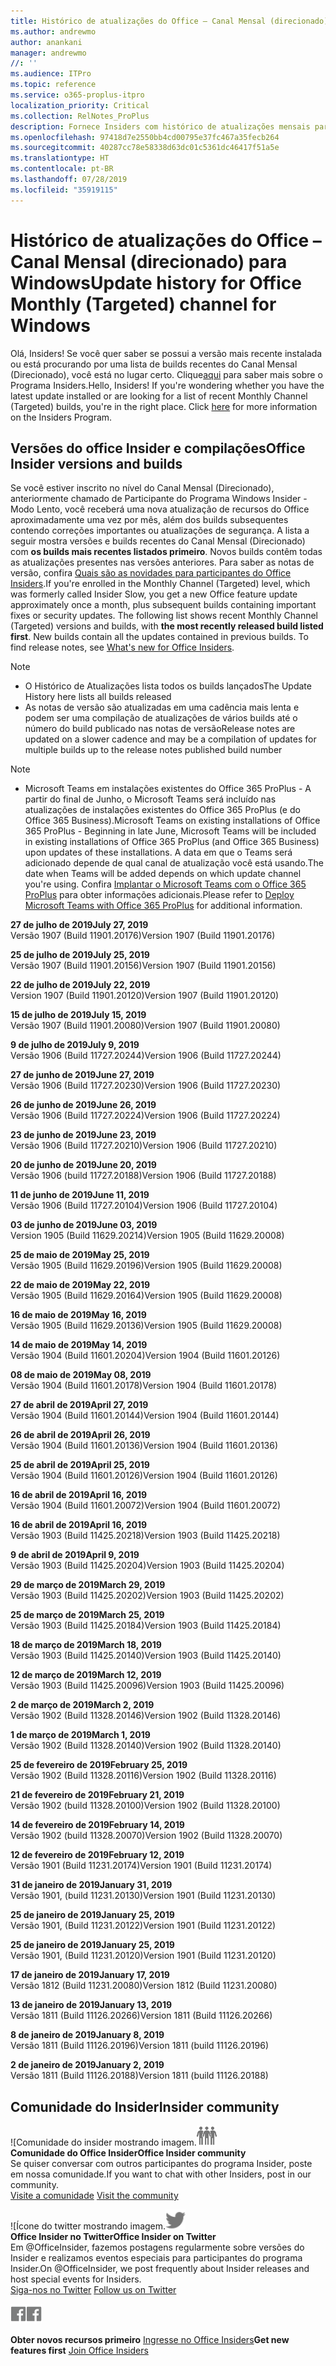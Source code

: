 ```yaml
---
title: Histórico de atualizações do Office – Canal Mensal (direcionado)
ms.author: andrewmo
author: anankani
manager: andrewmo
//: ''
ms.audience: ITPro
ms.topic: reference
ms.service: o365-proplus-itpro
localization_priority: Critical
ms.collection: RelNotes_ProPlus
description: Fornece Insiders com histórico de atualizações mensais para os lançamentos do Canal Mensal Direcionado para a área de trabalho do Windows
ms.openlocfilehash: 97418d7e2550bb4cd00795e37fc467a35fecb264
ms.sourcegitcommit: 40287cc78e58338d63dc01c5361dc46417f51a5e
ms.translationtype: HT
ms.contentlocale: pt-BR
ms.lasthandoff: 07/28/2019
ms.locfileid: "35919115"
---
```

# <a name="update-history-for-office-monthly-targeted-channel-for-windows"></a><span data-ttu-id="3fb86-103">Histórico de atualizações do Office – Canal Mensal (direcionado) para Windows</span><span class="sxs-lookup"><span data-stu-id="3fb86-103">Update history for Office Monthly (Targeted) channel for Windows</span></span>

<span data-ttu-id="3fb86-p101">Olá, Insiders! Se você quer saber se possui a versão mais recente instalada ou está procurando por uma lista de builds recentes do Canal Mensal (Direcionado), você está no lugar certo. Clique[aqui](https://insider.office.com/) para saber mais sobre o Programa Insiders.</span><span class="sxs-lookup"><span data-stu-id="3fb86-p101">Hello, Insiders! If you're wondering whether you have the latest update installed or are looking for a list of recent Monthly Channel (Targeted) builds, you're in the right place. Click [here](https://insider.office.com/) for more information on the Insiders Program.</span></span>

## <a name="office-insider-versions-and-builds"></a><span data-ttu-id="3fb86-107">Versões do office Insider e compilações</span><span class="sxs-lookup"><span data-stu-id="3fb86-107">Office Insider versions and builds</span></span>

<span data-ttu-id="3fb86-p102">Se você estiver inscrito no nível do Canal Mensal (Direcionado), anteriormente chamado de Participante do Programa Windows Insider - Modo Lento, você receberá uma nova atualização de recursos do Office aproximadamente uma vez por mês, além dos builds subsequentes contendo correções importantes ou atualizações de segurança. A lista a seguir mostra versões e builds recentes do Canal Mensal (Direcionado) com **os builds mais recentes listados primeiro**. Novos builds contêm todas as atualizações presentes nas versões anteriores. Para saber as notas de versão, confira [Quais são as novidades para participantes do Office Insiders](https://support.office.com/pt-BR/article/what-s-new-for-office-insiders-c152d1e2-96ff-4ce9-8c14-e74e13847a24).</span><span class="sxs-lookup"><span data-stu-id="3fb86-p102">If you're enrolled in the Monthly Channel (Targeted) level, which was formerly called Insider Slow, you get a new Office feature update approximately once a month, plus subsequent builds containing important fixes or security updates. The following list shows recent Monthly Channel (Targeted) versions and builds, with **the most recently released build listed first**. New builds contain all the updates contained in previous builds. To find release notes, see [What's new for Office Insiders](https://support.office.com/pt-BR/article/what-s-new-for-office-insiders-c152d1e2-96ff-4ce9-8c14-e74e13847a24).</span></span>

> [!NOTE]
> - <span data-ttu-id="3fb86-112">O Histórico de Atualizações lista todos os builds lançados</span><span class="sxs-lookup"><span data-stu-id="3fb86-112">The Update History here lists all builds released</span></span>
> - <span data-ttu-id="3fb86-113">As notas de versão são atualizadas em uma cadência mais lenta e podem ser uma compilação de atualizações de vários builds até o número do build publicado nas notas de versão</span><span class="sxs-lookup"><span data-stu-id="3fb86-113">Release notes are updated on a slower cadence and may be a compilation of updates for multiple builds up to the release notes published build number</span></span>

 > [!NOTE]
> - <span data-ttu-id="3fb86-114">Microsoft Teams em instalações existentes do Office 365 ProPlus - A partir do final de Junho, o Microsoft Teams será incluído nas atualizações de instalações existentes do Office 365 ProPlus (e do Office 365 Business).</span><span class="sxs-lookup"><span data-stu-id="3fb86-114">Microsoft Teams on existing installations of Office 365 ProPlus - Beginning in late June, Microsoft Teams will be included in existing installations of Office 365 ProPlus (and Office 365 Business) upon updates of these installations.</span></span> <span data-ttu-id="3fb86-115">A data em que o Teams será adicionado depende de qual canal de atualização você está usando.</span><span class="sxs-lookup"><span data-stu-id="3fb86-115">The date when Teams will be added depends on which update channel you're using.</span></span> <span data-ttu-id="3fb86-116">Confira [Implantar o Microsoft Teams com o Office 365 ProPlus](https://docs.microsoft.com/pt-BR/deployoffice/teams-install) para obter informações adicionais.</span><span class="sxs-lookup"><span data-stu-id="3fb86-116">Please refer to [Deploy Microsoft Teams with Office 365 ProPlus](https://docs.microsoft.com/pt-BR/deployoffice/teams-install) for additional information.</span></span>

[//]: # (NÃO REMOVA)

<span data-ttu-id="3fb86-118">**27 de julho de 2019**</span><span class="sxs-lookup"><span data-stu-id="3fb86-118">**July 27, 2019**</span></span><br/>
<span data-ttu-id="3fb86-119">Versão 1907 (Build 11901.20176)</span><span class="sxs-lookup"><span data-stu-id="3fb86-119">Version 1907 (Build 11901.20176)</span></span><br/>

<span data-ttu-id="3fb86-120">**25 de julho de 2019**</span><span class="sxs-lookup"><span data-stu-id="3fb86-120">**July 25, 2019**</span></span><br/>
<span data-ttu-id="3fb86-121">Versão 1907 (Build 11901.20156)</span><span class="sxs-lookup"><span data-stu-id="3fb86-121">Version 1907 (Build 11901.20156)</span></span><br/>

<span data-ttu-id="3fb86-122">**22 de julho de 2019**</span><span class="sxs-lookup"><span data-stu-id="3fb86-122">**July 22, 2019**</span></span><br/>
<span data-ttu-id="3fb86-123">Version 1907 (Build 11901.20120)</span><span class="sxs-lookup"><span data-stu-id="3fb86-123">Version 1907 (Build 11901.20120)</span></span><br/>

<span data-ttu-id="3fb86-124">**15 de julho de 2019**</span><span class="sxs-lookup"><span data-stu-id="3fb86-124">**July 15, 2019**</span></span><br/>
<span data-ttu-id="3fb86-125">Versão 1907 (Build 11901.20080)</span><span class="sxs-lookup"><span data-stu-id="3fb86-125">Version 1907 (Build 11901.20080)</span></span><br/>

<span data-ttu-id="3fb86-126">**9 de julho de 2019**</span><span class="sxs-lookup"><span data-stu-id="3fb86-126">**July 9, 2019**</span></span><br/>
<span data-ttu-id="3fb86-127">Versão 1906 (Build 11727.20244)</span><span class="sxs-lookup"><span data-stu-id="3fb86-127">Version 1906 (Build 11727.20244)</span></span><br/>

<span data-ttu-id="3fb86-128">**27 de junho de 2019**</span><span class="sxs-lookup"><span data-stu-id="3fb86-128">**June 27, 2019**</span></span><br/>
<span data-ttu-id="3fb86-129">Versão 1906 (Build 11727.20230)</span><span class="sxs-lookup"><span data-stu-id="3fb86-129">Version 1906 (Build 11727.20230)</span></span><br/>

<span data-ttu-id="3fb86-130">**26 de junho de 2019**</span><span class="sxs-lookup"><span data-stu-id="3fb86-130">**June 26, 2019**</span></span><br/>
<span data-ttu-id="3fb86-131">Versão 1906 (Build 11727.20224)</span><span class="sxs-lookup"><span data-stu-id="3fb86-131">Version 1906 (Build 11727.20224)</span></span><br/>

<span data-ttu-id="3fb86-132">**23 de junho de 2019**</span><span class="sxs-lookup"><span data-stu-id="3fb86-132">**June 23, 2019**</span></span><br/>
<span data-ttu-id="3fb86-133">Versão 1906 (Build 11727.20210)</span><span class="sxs-lookup"><span data-stu-id="3fb86-133">Version 1906 (Build 11727.20210)</span></span><br/>

<span data-ttu-id="3fb86-134">**20 de junho de 2019**</span><span class="sxs-lookup"><span data-stu-id="3fb86-134">**June 20, 2019**</span></span><br/>
<span data-ttu-id="3fb86-135">Versão 1906 (build 11727.20188)</span><span class="sxs-lookup"><span data-stu-id="3fb86-135">Version 1906 (Build 11727.20188)</span></span><br/>

<span data-ttu-id="3fb86-136">**11 de junho de 2019**</span><span class="sxs-lookup"><span data-stu-id="3fb86-136">**June 11, 2019**</span></span><br/>
<span data-ttu-id="3fb86-137">Versão 1906 (Build 11727.20104)</span><span class="sxs-lookup"><span data-stu-id="3fb86-137">Version 1906 (Build 11727.20104)</span></span><br/>

<span data-ttu-id="3fb86-138">**03 de junho de 2019**</span><span class="sxs-lookup"><span data-stu-id="3fb86-138">**June 03, 2019**</span></span><br/>
<span data-ttu-id="3fb86-139">Version 1905 (Build 11629.20214)</span><span class="sxs-lookup"><span data-stu-id="3fb86-139">Version 1905 (Build 11629.20008)</span></span><br/>

<span data-ttu-id="3fb86-140">**25 de maio de 2019**</span><span class="sxs-lookup"><span data-stu-id="3fb86-140">**May 25, 2019**</span></span><br/>
<span data-ttu-id="3fb86-141">Versão 1905 (Build 11629.20196)</span><span class="sxs-lookup"><span data-stu-id="3fb86-141">Version 1905 (Build 11629.20008)</span></span><br/>

<span data-ttu-id="3fb86-142">**22 de maio de 2019**</span><span class="sxs-lookup"><span data-stu-id="3fb86-142">**May 22, 2019**</span></span><br/> <span data-ttu-id="3fb86-143">Versão 1905 (Build 11629.20164)</span><span class="sxs-lookup"><span data-stu-id="3fb86-143">Version 1905 (Build 11629.20008)</span></span><br/>

<span data-ttu-id="3fb86-144">**16 de maio de 2019**</span><span class="sxs-lookup"><span data-stu-id="3fb86-144">**May 16, 2019**</span></span><br/>
<span data-ttu-id="3fb86-145">Versão 1905 (Build 11629.20136)</span><span class="sxs-lookup"><span data-stu-id="3fb86-145">Version 1905 (Build 11629.20008)</span></span><br/>

<span data-ttu-id="3fb86-146">**14 de maio de 2019**</span><span class="sxs-lookup"><span data-stu-id="3fb86-146">**May 14, 2019**</span></span><br/>
<span data-ttu-id="3fb86-147">Versão 1904 (Build 11601.20204)</span><span class="sxs-lookup"><span data-stu-id="3fb86-147">Version 1904 (Build 11601.20126)</span></span><br/>

<span data-ttu-id="3fb86-148">**08 de maio de 2019**</span><span class="sxs-lookup"><span data-stu-id="3fb86-148">**May 08, 2019**</span></span><br/>
<span data-ttu-id="3fb86-149">Versão 1904 (Build 11601.20178)</span><span class="sxs-lookup"><span data-stu-id="3fb86-149">Version 1904 (Build 11601.20178)</span></span><br/>

<span data-ttu-id="3fb86-150">**27 de abril de 2019**</span><span class="sxs-lookup"><span data-stu-id="3fb86-150">**April 27, 2019**</span></span><br/>
<span data-ttu-id="3fb86-151">Versão 1904 (Build 11601.20144)</span><span class="sxs-lookup"><span data-stu-id="3fb86-151">Version 1904 (Build 11601.20144)</span></span><br/>

<span data-ttu-id="3fb86-152">**26 de abril de 2019**</span><span class="sxs-lookup"><span data-stu-id="3fb86-152">**April 26, 2019**</span></span><br/>
<span data-ttu-id="3fb86-153">Versão 1904 (Build 11601.20136)</span><span class="sxs-lookup"><span data-stu-id="3fb86-153">Version 1904 (Build 11601.20136)</span></span><br/>

<span data-ttu-id="3fb86-154">**25 de abril de 2019**</span><span class="sxs-lookup"><span data-stu-id="3fb86-154">**April 25, 2019**</span></span><br/>
<span data-ttu-id="3fb86-155">Versão 1904 (Build 11601.20126)</span><span class="sxs-lookup"><span data-stu-id="3fb86-155">Version 1904 (Build 11601.20126)</span></span><br/>

<span data-ttu-id="3fb86-156">**16 de abril de 2019**</span><span class="sxs-lookup"><span data-stu-id="3fb86-156">**April 16, 2019**</span></span><br/>
<span data-ttu-id="3fb86-157">Versão 1904 (Build 11601.20072)</span><span class="sxs-lookup"><span data-stu-id="3fb86-157">Version 1904 (Build 11601.20072)</span></span><br/>

<span data-ttu-id="3fb86-158">**16 de abril de 2019**</span><span class="sxs-lookup"><span data-stu-id="3fb86-158">**April 16, 2019**</span></span><br/>
<span data-ttu-id="3fb86-159">Versão 1903 (Build 11425.20218)</span><span class="sxs-lookup"><span data-stu-id="3fb86-159">Version 1903 (Build 11425.20218)</span></span><br/>

<span data-ttu-id="3fb86-160">**9 de abril de 2019**</span><span class="sxs-lookup"><span data-stu-id="3fb86-160">**April 9, 2019**</span></span><br/>
<span data-ttu-id="3fb86-161">Versão 1903 (Build 11425.20204)</span><span class="sxs-lookup"><span data-stu-id="3fb86-161">Version 1903 (Build 11425.20204)</span></span><br/>

<span data-ttu-id="3fb86-162">**29 de março de 2019**</span><span class="sxs-lookup"><span data-stu-id="3fb86-162">**March 29, 2019**</span></span><br/> <span data-ttu-id="3fb86-163">Versão 1903 (Build 11425.20202)</span><span class="sxs-lookup"><span data-stu-id="3fb86-163">Version 1903 (Build 11425.20202)</span></span><br/>

<span data-ttu-id="3fb86-164">**25 de março de 2019**</span><span class="sxs-lookup"><span data-stu-id="3fb86-164">**March 25, 2019**</span></span><br/> <span data-ttu-id="3fb86-165">Versão 1903 (Build 11425.20184)</span><span class="sxs-lookup"><span data-stu-id="3fb86-165">Version 1903 (Build 11425.20184)</span></span><br/>

<span data-ttu-id="3fb86-166">**18 de março de 2019**</span><span class="sxs-lookup"><span data-stu-id="3fb86-166">**March 18, 2019**</span></span><br/> <span data-ttu-id="3fb86-167">Versão 1903 (Build 11425.20140)</span><span class="sxs-lookup"><span data-stu-id="3fb86-167">Version 1903 (Build 11425.20140)</span></span><br/>

<span data-ttu-id="3fb86-168">**12 de março de 2019**</span><span class="sxs-lookup"><span data-stu-id="3fb86-168">**March 12, 2019**</span></span><br/> <span data-ttu-id="3fb86-169">Versão 1903 (Build 11425.20096)</span><span class="sxs-lookup"><span data-stu-id="3fb86-169">Version 1903 (Build 11425.20096)</span></span><br/>

<span data-ttu-id="3fb86-170">**2 de março de 2019**</span><span class="sxs-lookup"><span data-stu-id="3fb86-170">**March 2, 2019**</span></span><br/> <span data-ttu-id="3fb86-171">Versão 1902 (Build 11328.20146)</span><span class="sxs-lookup"><span data-stu-id="3fb86-171">Version 1902 (Build 11328.20146)</span></span><br/>

<span data-ttu-id="3fb86-172">**1 de março de 2019**</span><span class="sxs-lookup"><span data-stu-id="3fb86-172">**March 1, 2019**</span></span><br/> <span data-ttu-id="3fb86-173">Versão 1902 (Build 11328.20140)</span><span class="sxs-lookup"><span data-stu-id="3fb86-173">Version 1902 (Build 11328.20140)</span></span><br/>

<span data-ttu-id="3fb86-174">**25 de fevereiro de 2019**</span><span class="sxs-lookup"><span data-stu-id="3fb86-174">**February 25, 2019**</span></span><br/> <span data-ttu-id="3fb86-175">Versão 1902 (Build 11328.20116)</span><span class="sxs-lookup"><span data-stu-id="3fb86-175">Version 1902 (Build 11328.20116)</span></span><br/>

<span data-ttu-id="3fb86-176">**21 de fevereiro de 2019**</span><span class="sxs-lookup"><span data-stu-id="3fb86-176">**February 21, 2019**</span></span><br/> <span data-ttu-id="3fb86-177">Versão 1902 (build 11328.20100)</span><span class="sxs-lookup"><span data-stu-id="3fb86-177">Version 1902 (Build 11328.20100)</span></span><br/>

<span data-ttu-id="3fb86-178">**14 de fevereiro de 2019**</span><span class="sxs-lookup"><span data-stu-id="3fb86-178">**February 14, 2019**</span></span><br/> <span data-ttu-id="3fb86-179">Versão 1902 (build 11328.20070)</span><span class="sxs-lookup"><span data-stu-id="3fb86-179">Version 1902 (Build 11328.20070)</span></span><br/>

<span data-ttu-id="3fb86-180">**12 de fevereiro de 2019**</span><span class="sxs-lookup"><span data-stu-id="3fb86-180">**February 12, 2019**</span></span><br/> <span data-ttu-id="3fb86-181">Versão 1901 (Build 11231.20174)</span><span class="sxs-lookup"><span data-stu-id="3fb86-181">Version 1901 (Build 11231.20174)</span></span><br/>

<span data-ttu-id="3fb86-182">**31 de janeiro de 2019**</span><span class="sxs-lookup"><span data-stu-id="3fb86-182">**January 31, 2019**</span></span><br/> <span data-ttu-id="3fb86-183">Versão 1901, (build 11231.20130)</span><span class="sxs-lookup"><span data-stu-id="3fb86-183">Version 1901 (Build 11231.20130)</span></span><br/> 

<span data-ttu-id="3fb86-184">**25 de janeiro de 2019**</span><span class="sxs-lookup"><span data-stu-id="3fb86-184">**January 25, 2019**</span></span><br/> <span data-ttu-id="3fb86-185">Versão 1901, (Build 11231.20122)</span><span class="sxs-lookup"><span data-stu-id="3fb86-185">Version 1901 (Build 11231.20122)</span></span><br/> 

<span data-ttu-id="3fb86-186">**25 de janeiro de 2019**</span><span class="sxs-lookup"><span data-stu-id="3fb86-186">**January 25, 2019**</span></span><br/> <span data-ttu-id="3fb86-187">Versão 1901, (Build 11231.20120)</span><span class="sxs-lookup"><span data-stu-id="3fb86-187">Version 1901 (Build 11231.20120)</span></span><br/> 

<span data-ttu-id="3fb86-188">**17 de janeiro de 2019**</span><span class="sxs-lookup"><span data-stu-id="3fb86-188">**January 17, 2019**</span></span><br/> <span data-ttu-id="3fb86-189">Versão 1812 (Build 11231.20080)</span><span class="sxs-lookup"><span data-stu-id="3fb86-189">Version 1812 (Build 11231.20080)</span></span><br/> 

<span data-ttu-id="3fb86-190">**13 de janeiro de 2019**</span><span class="sxs-lookup"><span data-stu-id="3fb86-190">**January 13, 2019**</span></span><br/> <span data-ttu-id="3fb86-191">Versão 1811 (Build 11126.20266)</span><span class="sxs-lookup"><span data-stu-id="3fb86-191">Version 1811 (Build 11126.20266)</span></span><br/>

<span data-ttu-id="3fb86-192">**8 de janeiro de 2019**</span><span class="sxs-lookup"><span data-stu-id="3fb86-192">**January 8, 2019**</span></span><br/> <span data-ttu-id="3fb86-193">Versão 1811 (Build 11126.20196)</span><span class="sxs-lookup"><span data-stu-id="3fb86-193">Version 1811 (build 11126.20196)</span></span><br/> 

<span data-ttu-id="3fb86-194">**2 de janeiro de 2019**</span><span class="sxs-lookup"><span data-stu-id="3fb86-194">**January 2, 2019**</span></span><br/> <span data-ttu-id="3fb86-195">Versão 1811 (Build 11126.20188)</span><span class="sxs-lookup"><span data-stu-id="3fb86-195">Version 1811 (build 11126.20188)</span></span><br/> 


## <a name="insider-community"></a><span data-ttu-id="3fb86-196">Comunidade do Insider</span><span class="sxs-lookup"><span data-stu-id="3fb86-196">Insider community</span></span>

<span data-ttu-id="3fb86-197">![Comunidade do insider mostrando imagem.</span><span class="sxs-lookup"><span data-stu-id="3fb86-197">![Image showing insider community.</span></span> ](images/insidercommunity.png)<br/>
<span data-ttu-id="3fb86-198">**Comunidade do Office Insider**</span><span class="sxs-lookup"><span data-stu-id="3fb86-198">**Office Insider community**</span></span><br/> <span data-ttu-id="3fb86-199">Se quiser conversar com outros participantes do programa Insider, poste em nossa comunidade.</span><span class="sxs-lookup"><span data-stu-id="3fb86-199">If you want to chat with other Insiders, post in our community.</span></span><br/><span data-ttu-id="3fb86-200"> 
[Visite a comunidade](https://go.microsoft.com/fwlink/?linkid=843493)</span><span class="sxs-lookup"><span data-stu-id="3fb86-200"> 
[Visit the community](https://go.microsoft.com/fwlink/?linkid=843493)</span></span><br/> 

<span data-ttu-id="3fb86-201">![Ícone do twitter mostrando imagem.</span><span class="sxs-lookup"><span data-stu-id="3fb86-201">![Image showing twitter icon.</span></span> ](images/twitter.png)<br/>
<span data-ttu-id="3fb86-202">**Office Insider no Twitter**</span><span class="sxs-lookup"><span data-stu-id="3fb86-202">**Office Insider on Twitter**</span></span><br/> <span data-ttu-id="3fb86-203">Em @OfficeInsider, fazemos postagens regularmente sobre versões do Insider e realizamos eventos especiais para participantes do programa Insider.</span><span class="sxs-lookup"><span data-stu-id="3fb86-203">On @OfficeInsider, we post frequently about Insider releases and host special events for Insiders.</span></span><br/><span data-ttu-id="3fb86-204"> 
[Siga-nos no Twitter](https://go.microsoft.com/fwlink/?linkid=717717)</span><span class="sxs-lookup"><span data-stu-id="3fb86-204"> 
[Follow us on Twitter](https://go.microsoft.com/fwlink/?linkid=717717)</span></span><br/> 

<span data-ttu-id="3fb86-205">[
  ![Imagem mostrando o ícone do Facebook. ](images/facebook.png)](https://www.facebook.com/sharer.php?u=https://support.office.com/pt-BR/article/Update-history-for-Office-Insider-for-Windows-desktop-64bbb317-972a-4933-8b82-cc866f0b067c)</span><span class="sxs-lookup"><span data-stu-id="3fb86-205">[![Image showing Facebook icon. ](images/facebook.png)](https://www.facebook.com/sharer.php?u=https://support.office.com/en-us/article/Update-history-for-Office-Insider-for-Windows-desktop-64bbb317-972a-4933-8b82-cc866f0b067c)</span></span>       


<span data-ttu-id="3fb86-206">**Obter novos recursos primeiro**
[Ingresse no Office Insiders](https://insider.office.com/)</span><span class="sxs-lookup"><span data-stu-id="3fb86-206">**Get new features first**
[Join Office Insiders](https://insider.office.com/)</span></span>
